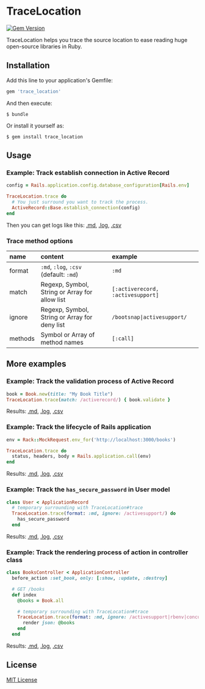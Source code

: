 # TraceLocation

[![Gem Version](https://badge.fury.io/rb/trace_location.svg)](https://badge.fury.io/rb/trace_location)

TraceLocation helps you trace the source location to ease reading huge open-source libraries in Ruby.

## Installation

Add this line to your application's Gemfile:

```ruby
gem 'trace_location'
```

And then execute:

    $ bundle

Or install it yourself as:

    $ gem install trace_location

## Usage

### Example: Track establish connection in Active Record

```ruby
config = Rails.application.config.database_configuration[Rails.env]

TraceLocation.trace do
  # You just surround you want to track the process.
  ActiveRecord::Base.establish_connection(config)
end
```

Then you can get logs like this: [.md](https://github.com/yhirano55/trace_location/blob/master/examples/active_record_establish_connection/result.md), [.log](https://github.com/yhirano55/trace_location/blob/master/examples/active_record_establish_connection/result.log), [.csv](https://github.com/yhirano55/trace_location/blob/master/examples/active_record_establish_connection/result.csv)

### Trace method options

| name | content | example |
|:-----|:--------|:--------|
| format | `:md`, `:log`, `:csv` (default: `:md`) | `:md` |
| match | Regexp, Symbol, String or Array for allow list | `[:activerecord, :activesupport]` |
| ignore | Regexp, Symbol, String or Array for deny list | `/bootsnap\|activesupport/` |
| methods | Symbol or Array of method names | `[:call]` |

## More examples

### Example: Track the validation process of Active Record

```ruby
book = Book.new(title: "My Book Title")
TraceLocation.trace(match: /activerecord/) { book.validate }
```

Results: [.md](https://github.com/yhirano55/trace_location/blob/master/examples/active_record_validation_process/result.md), [.log](https://github.com/yhirano55/trace_location/blob/master/examples/active_record_validation_process/result.log), [.csv](https://github.com/yhirano55/trace_location/blob/master/examples/active_record_validation_process/result.csv)

### Example: Track the lifecycle of Rails application

```ruby
env = Rack::MockRequest.env_for('http://localhost:3000/books')

TraceLocation.trace do
  status, headers, body = Rails.application.call(env)
end
```

Results: [.md](https://github.com/yhirano55/trace_location/blob/master/examples/lifecycle_of_rails_application/result.md), [.log](https://github.com/yhirano55/trace_location/blob/master/examples/lifecycle_of_rails_application/result.log), [.csv](https://github.com/yhirano55/trace_location/blob/master/examples/lifecycle_of_rails_application/result.csv)

### Example: Track the `has_secure_password` in User model

```ruby
class User < ApplicationRecord
  # temporary surrounding with TraceLocation#trace
  TraceLocation.trace(format: :md, ignore: /activesupport/) do
    has_secure_password
  end
```

Results: [.md](https://github.com/yhirano55/trace_location/blob/master/examples/has_secure_password/result.md), [.log](https://github.com/yhirano55/trace_location/blob/master/examples/has_secure_password/result.log), [.csv](https://github.com/yhirano55/trace_location/blob/master/examples/has_secure_password/result.csv)

### Example: Track the rendering process of action in controller class

```ruby
class BooksController < ApplicationController
  before_action :set_book, only: [:show, :update, :destroy]

  # GET /books
  def index
    @books = Book.all

    # temporary surrounding with TraceLocation#trace
    TraceLocation.trace(format: :md, ignore: /activesupport|rbenv|concurrent-ruby/) do
      render json: @books
    end
  end
```

Results: [.md](https://github.com/yhirano55/trace_location/blob/master/examples/rendering_process/result.md), [.log](https://github.com/yhirano55/trace_location/blob/master/examples/rendering_process/result.log), [.csv](https://github.com/yhirano55/trace_location/blob/master/examples/rendering_process/result.csv)

## License

[MIT License](https://opensource.org/licenses/MIT)
